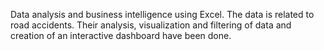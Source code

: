 Data analysis and business intelligence using Excel. The data is related to road accidents. 
Their analysis, visualization and filtering of data and creation of an interactive dashboard have been done.
